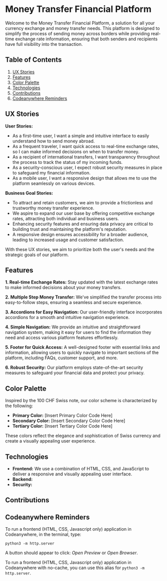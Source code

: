 # Money Transfer Financial Platform

Welcome to the Money Transfer Financial Platform, a solution for all your currency exchange and money transfer needs. This platform is designed to simplify the process of sending money across borders while providing real-time exchange rate information, ensuring that both senders and recipients have full visibility into the transaction.

## Table of Contents

1. [UX Stories](#ux-stories)
2. [Features](#features)
3. [Color Palette](#color-palette)
4. [Technologies](#technologies)
5. [Contributions](#contributions)
6. [Codeanywhere Reminders](#codeanywhere-reminders)

## UX Stories

**User Stories:**

- As a first-time user, I want a simple and intuitive interface to easily understand how to send money abroad.
- As a frequent traveler, I want quick access to real-time exchange rates, so I can make informed decisions on when to transfer money.
- As a recipient of international transfers, I want transparency throughout the process to track the status of my incoming funds.
- As a security-conscious user, I expect robust security measures in place to safeguard my financial information.
- As a mobile user, I want a responsive design that allows me to use the platform seamlessly on various devices.

**Business Goal Stories:**

- To attract and retain customers, we aim to provide a frictionless and trustworthy money transfer experience.
- We aspire to expand our user base by offering competitive exchange rates, attracting both individual and business users.
- Enhancing security features and ensuring data privacy are critical to building trust and maintaining the platform's reputation.
- A responsive design ensures accessibility for a broader audience, leading to increased usage and customer satisfaction.

With these UX stories, we aim to prioritize both the user's needs and the strategic goals of our platform.

## Features

**1. Real-time Exchange Rates:** Stay updated with the latest exchange rates to make informed decisions about your money transfers.

**2. Multiple Step Money Transfer:** We've simplified the transfer process into easy-to-follow steps, ensuring a seamless and secure experience.

**3. Accordions for Easy Navigation:** Our user-friendly interface incorporates accordions for a smooth and intuitive navigation experience.

**4. Simple Navigation:** We provide an intuitive and straightforward navigation system, making it easy for users to find the information they need and access various platform features effortlessly.

**5. Footer for Quick Access:** A well-designed footer with essential links and information, allowing users to quickly navigate to important sections of the platform, including FAQs, customer support, and more.

**6. Robust Security:** Our platform employs state-of-the-art security measures to safeguard your financial data and protect your privacy.

## Color Palette

Inspired by the 100 CHF Swiss note, our color scheme is characterized by the following:

- **Primary Color:** [Insert Primary Color Code Here]
- **Secondary Color:** [Insert Secondary Color Code Here]
- **Tertiary Color:** [Insert Tertiary Color Code Here]

These colors reflect the elegance and sophistication of Swiss currency and create a visually appealing user experience.

## Technologies

- **Frontend:** We use a combination of HTML, CSS, and JavaScript to deliver a responsive and visually appealing user interface.
- **Backend:**
- **Security:**
  
## Contributions

## Codeanywhere Reminders

To run a frontend (HTML, CSS, Javascript only) application in Codeanywhere, in the terminal, type:

`python3 -m http.server`

A button should appear to click: _Open Preview_ or _Open Browser_.

To run a frontend (HTML, CSS, Javascript only) application in Codeanywhere with no-cache, you can use this alias for `python3 -m http.server`.

